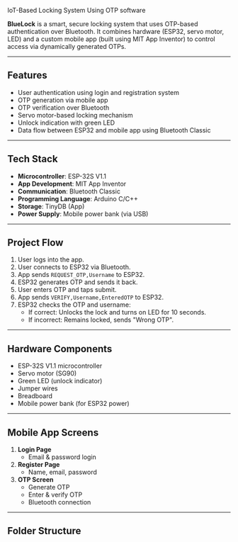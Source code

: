IoT-Based Locking System Using OTP software

**BlueLock** is a smart, secure locking system that uses OTP-based authentication over Bluetooth. It combines hardware (ESP32, servo motor, LED) and a custom mobile app (built using MIT App Inventor) to control access via dynamically generated OTPs.

---

## Features

- User authentication using login and registration system
- OTP generation via mobile app
- OTP verification over Bluetooth
- Servo motor-based locking mechanism
- Unlock indication with green LED
- Data flow between ESP32 and mobile app using Bluetooth Classic

---

## Tech Stack

- **Microcontroller**: ESP-32S V1.1
- **App Development**: MIT App Inventor
- **Communication**: Bluetooth Classic
- **Programming Language**: Arduino C/C++
- **Storage**: TinyDB (App)
- **Power Supply**: Mobile power bank (via USB)

---

## Project Flow

1. User logs into the app.
2. User connects to ESP32 via Bluetooth.
3. App sends `REQUEST_OTP,Username` to ESP32.
4. ESP32 generates OTP and sends it back.
5. User enters OTP and taps submit.
6. App sends `VERIFY,Username,EnteredOTP` to ESP32.
7. ESP32 checks the OTP and username:
   - If correct: Unlocks the lock and turns on LED for 10 seconds.
   - If incorrect: Remains locked, sends "Wrong OTP".

---

## Hardware Components

- ESP-32S V1.1 microcontroller
- Servo motor (SG90)
- Green LED (unlock indicator)
- Jumper wires
- Breadboard
- Mobile power bank (for ESP32 power)

---

## Mobile App Screens

1. **Login Page**
   - Email & password login
2. **Register Page**
   - Name, email, password
3. **OTP Screen**
   - Generate OTP
   - Enter & verify OTP
   - Bluetooth connection

---

## Folder Structure

